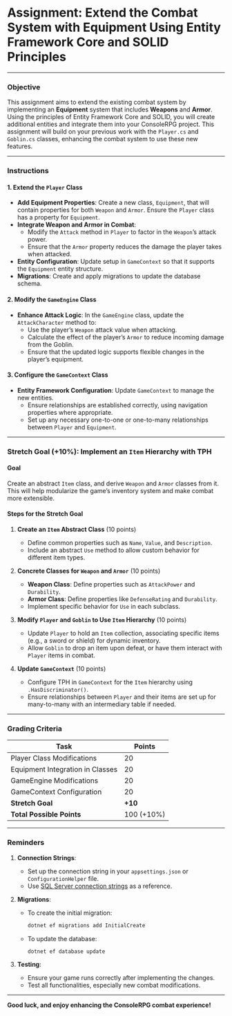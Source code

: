 ﻿# Assignment: Extend the Combat System with Equipment Using Entity Framework Core and SOLID Principles

---

### **Objective**

This assignment aims to extend the existing combat system by implementing an **Equipment** system that includes **Weapons** and **Armor**. Using the principles of Entity Framework Core and SOLID, you will create additional entities and integrate them into your ConsoleRPG project. This assignment will build on your previous work with the `Player.cs` and `Goblin.cs` classes, enhancing the combat system to use these new features.

---

### **Instructions**

#### 1. Extend the `Player` Class

- **Add Equipment Properties**: Create a new class, `Equipment`, that will contain properties for both `Weapon` and `Armor`. Ensure the `Player` class has a property for `Equipment`.
- **Integrate Weapon and Armor in Combat**:
  - Modify the `Attack` method in `Player` to factor in the `Weapon`’s attack power.
  - Ensure that the `Armor` property reduces the damage the player takes when attacked.
- **Entity Configuration**: Update setup in `GameContext` so that it supports the `Equipment` entity structure.
- **Migrations**: Create and apply migrations to update the database schema.

#### 2. Modify the `GameEngine` Class

- **Enhance Attack Logic**: In the `GameEngine` class, update the `AttackCharacter` method to:
  - Use the player’s `Weapon` attack value when attacking.
  - Calculate the effect of the player’s `Armor` to reduce incoming damage from the Goblin.
  - Ensure that the updated logic supports flexible changes in the player’s equipment.

#### 3. Configure the `GameContext` Class

- **Entity Framework Configuration**: Update `GameContext` to manage the new entities.
  - Ensure relationships are established correctly, using navigation properties where appropriate.
  - Set up any necessary one-to-one or one-to-many relationships between `Player` and `Equipment`.

---

### **Stretch Goal (+10%)**: Implement an `Item` Hierarchy with TPH

#### Goal
Create an abstract `Item` class, and derive `Weapon` and `Armor` classes from it. This will help modularize the game’s inventory system and make combat more extensible.

#### Steps for the Stretch Goal

1. **Create an `Item` Abstract Class** (10 points)
   - Define common properties such as `Name`, `Value`, and `Description`.
   - Include an abstract `Use` method to allow custom behavior for different item types.

2. **Concrete Classes for `Weapon` and `Armor`** (10 points)
   - **Weapon Class**: Define properties such as `AttackPower` and `Durability`.
   - **Armor Class**: Define properties like `DefenseRating` and `Durability`.
   - Implement specific behavior for `Use` in each subclass.

3. **Modify `Player` and `Goblin` to Use `Item` Hierarchy** (10 points)
   - Update `Player` to hold an `Item` collection, associating specific items (e.g., a sword or shield) for dynamic inventory.
   - Allow `Goblin` to drop an item upon defeat, or have them interact with `Player` items in combat.

4. **Update `GameContext`** (10 points)
   - Configure TPH in `GameContext` for the `Item` hierarchy using `.HasDiscriminator()`.
   - Ensure relationships between `Player` and their items are set up for many-to-many with an intermediary table if needed.

---

### **Grading Criteria**

| Task                                           | Points |
|------------------------------------------------|--------|
| Player Class Modifications                      | 20     |
| Equipment Integration in Classes                | 20     |
| GameEngine Modifications                        | 20     |
| GameContext Configuration                       | 20     |
| **Stretch Goal**                                | **+10**  |
| **Total Possible Points**                       | 100 (+10%) |

---

### **Reminders**

1. **Connection Strings**: 
   - Set up the connection string in your `appsettings.json` or `ConfigurationHelper` file.
   - Use [SQL Server connection strings](https://www.connectionstrings.com/sql-server/) as a reference.

2. **Migrations**:
   - To create the initial migration:
     ```bash
     dotnet ef migrations add InitialCreate
     ```
   - To update the database:
     ```bash
     dotnet ef database update
     ```

3. **Testing**:
   - Ensure your game runs correctly after implementing the changes.
   - Test all functionalities, especially new combat modifications.

---

**Good luck, and enjoy enhancing the ConsoleRPG combat experience!**